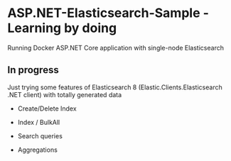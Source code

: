 # ASP.NET-Elasticsearch-Sample - Learning by doing
Running Docker ASP.NET Core application with single-node Elasticsearch

## In progress
Just trying some features of Elasticsearch 8 (Elastic.Clients.Elasticsearch .NET client) with totally generated data

- Create/Delete Index

- Index / BulkAll

- Search queries

- Aggregations